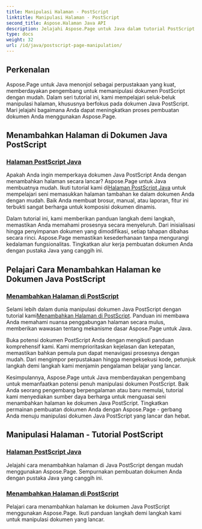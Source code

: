 ```yaml
---
title: Manipulasi Halaman - PostScript
linktitle: Manipulasi Halaman - PostScript
second_title: Aspose.Halaman Java API
description: Jelajahi Aspose.Page untuk Java dalam tutorial PostScript kami. Tambahkan halaman dengan mudah ke dokumen Java PostScript Anda dengan panduan langkah demi langkah untuk manipulasi yang lancar.
type: docs
weight: 32
url: /id/java/postscript-page-manipulation/
---
```


## Perkenalan

Aspose.Page untuk Java menonjol sebagai perpustakaan yang kuat, memberdayakan pengembang untuk memanipulasi dokumen PostScript dengan mudah. Dalam seri tutorial ini, kami mempelajari seluk-beluk manipulasi halaman, khususnya berfokus pada dokumen Java PostScript. Mari jelajahi bagaimana Anda dapat meningkatkan proses pembuatan dokumen Anda menggunakan Aspose.Page.

## Menambahkan Halaman di Dokumen Java PostScript

### [Halaman PostScript Java](./add-pages1/)

 Apakah Anda ingin memperkaya dokumen Java PostScript Anda dengan menambahkan halaman secara lancar? Aspose.Page untuk Java membuatnya mudah. Ikuti tutorial kami di[Halaman PostScript Java](./add-pages1/) untuk mempelajari seni memasukkan halaman tambahan ke dalam dokumen Anda dengan mudah. Baik Anda membuat brosur, manual, atau laporan, fitur ini terbukti sangat berharga untuk komposisi dokumen dinamis.

Dalam tutorial ini, kami memberikan panduan langkah demi langkah, memastikan Anda memahami prosesnya secara menyeluruh. Dari inisialisasi hingga penyimpanan dokumen yang dimodifikasi, setiap tahapan dibahas secara rinci. Aspose.Page memastikan kesederhanaan tanpa mengurangi kedalaman fungsionalitas. Tingkatkan alur kerja pembuatan dokumen Anda dengan pustaka Java yang canggih ini.

## Pelajari Cara Menambahkan Halaman ke Dokumen Java PostScript

### [Menambahkan Halaman di PostScript](./add-pages2/)

 Selami lebih dalam dunia manipulasi dokumen Java PostScript dengan tutorial kami[Menambahkan Halaman di PostScript](./add-pages2/). Panduan ini membawa Anda memahami nuansa penggabungan halaman secara mulus, memberikan wawasan tentang mekanisme dasar Aspose.Page untuk Java.

Buka potensi dokumen PostScript Anda dengan mengikuti panduan komprehensif kami. Kami memprioritaskan kejelasan dan ketepatan, memastikan bahkan pemula pun dapat menavigasi prosesnya dengan mudah. Dari mengimpor perpustakaan hingga mengeksekusi kode, petunjuk langkah demi langkah kami menjamin pengalaman belajar yang lancar.

Kesimpulannya, Aspose.Page untuk Java memberdayakan pengembang untuk memanfaatkan potensi penuh manipulasi dokumen PostScript. Baik Anda seorang pengembang berpengalaman atau baru memulai, tutorial kami menyediakan sumber daya berharga untuk menguasai seni menambahkan halaman ke dokumen Java PostScript. Tingkatkan permainan pembuatan dokumen Anda dengan Aspose.Page - gerbang Anda menuju manipulasi dokumen Java PostScript yang lancar dan hebat.
## Manipulasi Halaman - Tutorial PostScript
### [Halaman PostScript Java](./add-pages1/)
Jelajahi cara menambahkan halaman di Java PostScript dengan mudah menggunakan Aspose.Page. Sempurnakan pembuatan dokumen Anda dengan pustaka Java yang canggih ini.
### [Menambahkan Halaman di PostScript](./add-pages2/)
Pelajari cara menambahkan halaman ke dokumen Java PostScript menggunakan Aspose.Page. Ikuti panduan langkah demi langkah kami untuk manipulasi dokumen yang lancar.